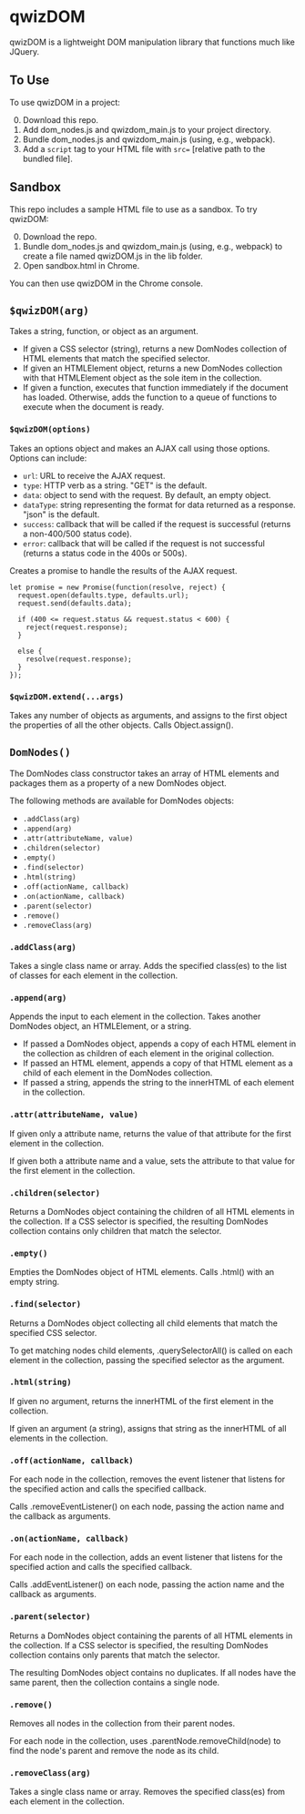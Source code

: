 # qwizDOM

qwizDOM is a lightweight DOM manipulation library that functions much like JQuery.

## To Use

To use qwizDOM in a project:

0. Download this repo.
0. Add dom_nodes.js and qwizdom_main.js to your project directory.
0. Bundle dom_nodes.js and qwizdom_main.js (using, e.g., webpack).
0. Add a `script` tag to your HTML file with `src=` [relative path to the bundled file].

## Sandbox
This repo includes a sample HTML file to use as a sandbox. To try qwizDOM:

0. Download the repo.
0. Bundle dom_nodes.js and qwizdom_main.js (using, e.g., webpack) to create a file named qwizDOM.js in the lib folder.
0. Open sandbox.html in Chrome.

You can then use qwizDOM in the Chrome console.

## `$qwizDOM(arg)`
Takes a string, function, or object as an argument.
* If given a CSS selector (string), returns a new DomNodes collection of HTML elements that match the specified selector.
* If given an HTMLElement object, returns a new DomNodes collection with that HTMLElement object as the sole item in the collection.
* If given a function, executes that function immediately if the document has loaded. Otherwise, adds the function to a queue of functions to execute when the document is ready.

### `$qwizDOM(options)`
Takes an options object and makes an AJAX call using those options. Options can include:
* `url`: URL to receive the AJAX request.
* `type`: HTTP verb as a string. "GET" is the default.
* `data`: object to send with the request. By default, an empty object.
* `dataType`: string representing the format for data returned as a response. "json" is the default.
* `success`: callback that will be called if the request is successful (returns a non-400/500 status code).
* `error`: callback that will be called if the request is not successful (returns a status code in the 400s or 500s).

Creates a promise to handle the results of the AJAX request.

```
let promise = new Promise(function(resolve, reject) {
  request.open(defaults.type, defaults.url);
  request.send(defaults.data);

  if (400 <= request.status && request.status < 600) {
    reject(request.response);
  }

  else {
    resolve(request.response);
  }
});
```

### `$qwizDOM.extend(...args)`
Takes any number of objects as arguments, and assigns to the first object the properties of all the other objects. Calls Object.assign().

## `DomNodes()`
The DomNodes class constructor takes an array of HTML elements and packages them as a property of a new DomNodes object.

The following methods are available for DomNodes objects:
* `.addClass(arg)`
* `.append(arg)`
* `.attr(attributeName, value)`
* `.children(selector)`
* `.empty()`
* `.find(selector)`
* `.html(string)`
* `.off(actionName, callback)`
* `.on(actionName, callback)`
* `.parent(selector)`
* `.remove()`
* `.removeClass(arg)`

### `.addClass(arg)`
Takes a single class name or array. Adds the specified class(es) to the list of classes for each element in the collection.

### `.append(arg)`
Appends the input to each element in the collection. Takes another DomNodes object, an HTMLElement, or a string.

* If passed a DomNodes object, appends a copy of each HTML element in the collection as children of each element in the original collection.
* If passed an HTML element, appends a copy of that HTML element as a child of each element in the DomNodes collection.
* If passed a string, appends the string to the innerHTML of each element in the collection.

### `.attr(attributeName, value)`
If given only a attribute name, returns the value of that attribute for the first element in the collection.

If given both a attribute name and a value, sets the attribute to that value for the first element in the collection.

### `.children(selector)`
Returns a DomNodes object containing the children of all HTML elements in the collection. If a CSS selector is specified, the resulting DomNodes collection contains only children that match the selector.

### `.empty()`
Empties the DomNodes object of HTML elements. Calls .html() with an empty string.

### `.find(selector)`
Returns a DomNodes object collecting all child elements that match the specified CSS selector.

To get matching nodes child elements, .querySelectorAll() is called on each element in the collection, passing the specified selector as the argument.

### `.html(string)`
If given no argument, returns the innerHTML of the first element in the collection.

If given an argument (a string), assigns that string as the innerHTML of all elements in the collection.

### `.off(actionName, callback)`
For each node in the collection, removes the event listener that listens for the specified action and calls the specified callback.

Calls .removeEventListener() on each node, passing the action name and the callback as arguments.

### `.on(actionName, callback)`
For each node in the collection, adds an event listener that listens for the specified action and calls the specified callback.

Calls .addEventListener() on each node, passing the action name and the callback as arguments.

### `.parent(selector)`
Returns a DomNodes object containing the parents of all HTML elements in the collection. If a CSS selector is specified, the resulting DomNodes collection contains only parents that match the selector.

The resulting DomNodes object contains no duplicates. If all nodes have the same parent, then the collection contains a single node.

### `.remove()`
Removes all nodes in the collection from their parent nodes.

For each node in the collection, uses .parentNode.removeChild(node) to find the node's parent and remove the node as its child.

### `.removeClass(arg)`
Takes a single class name or array. Removes the specified class(es) from each element in the collection.
